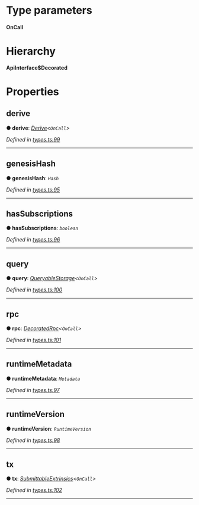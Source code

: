 

# Type parameters
#### OnCall 
# Hierarchy

**ApiInterface$Decorated**

# Properties

<a id="derive"></a>

##  derive

**● derive**: *[Derive](_types_.derive.md)<`OnCall`>*

*Defined in [types.ts:99](https://github.com/polkadot-js/api/blob/0e73f22/packages/api/src/types.ts#L99)*

___
<a id="genesishash"></a>

##  genesisHash

**● genesisHash**: *`Hash`*

*Defined in [types.ts:95](https://github.com/polkadot-js/api/blob/0e73f22/packages/api/src/types.ts#L95)*

___
<a id="hassubscriptions"></a>

##  hasSubscriptions

**● hasSubscriptions**: *`boolean`*

*Defined in [types.ts:96](https://github.com/polkadot-js/api/blob/0e73f22/packages/api/src/types.ts#L96)*

___
<a id="query"></a>

##  query

**● query**: *[QueryableStorage](_types_.queryablestorage.md)<`OnCall`>*

*Defined in [types.ts:100](https://github.com/polkadot-js/api/blob/0e73f22/packages/api/src/types.ts#L100)*

___
<a id="rpc"></a>

##  rpc

**● rpc**: *[DecoratedRpc](_types_.decoratedrpc.md)<`OnCall`>*

*Defined in [types.ts:101](https://github.com/polkadot-js/api/blob/0e73f22/packages/api/src/types.ts#L101)*

___
<a id="runtimemetadata"></a>

##  runtimeMetadata

**● runtimeMetadata**: *`Metadata`*

*Defined in [types.ts:97](https://github.com/polkadot-js/api/blob/0e73f22/packages/api/src/types.ts#L97)*

___
<a id="runtimeversion"></a>

##  runtimeVersion

**● runtimeVersion**: *`RuntimeVersion`*

*Defined in [types.ts:98](https://github.com/polkadot-js/api/blob/0e73f22/packages/api/src/types.ts#L98)*

___
<a id="tx"></a>

##  tx

**● tx**: *[SubmittableExtrinsics](_types_.submittableextrinsics.md)<`OnCall`>*

*Defined in [types.ts:102](https://github.com/polkadot-js/api/blob/0e73f22/packages/api/src/types.ts#L102)*

___

